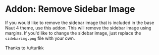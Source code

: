# Addon: Remove Sidebar Image

If you would like to remove the sidebar image that is included in the base Naut 4 theme, use this addon. This will remove the sidebar image using margins. If you'd like to change the sidebar image, just replace the `sidebarimg.png` file with your own.

Thanks to /u/turikk
